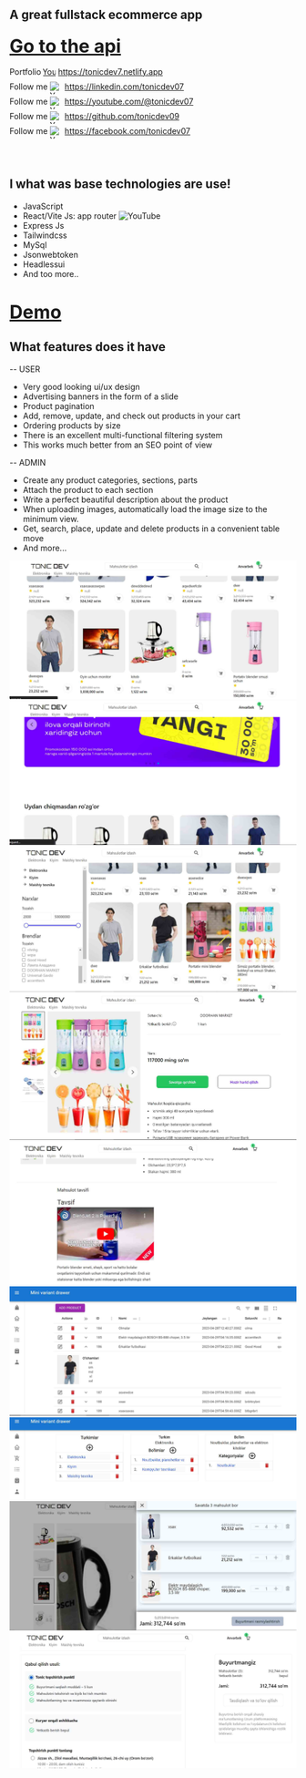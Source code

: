 ## A great fullstack ecommerce app

<h3><a href="https://github.com/tonicdev09/ecommerce-api" style="font-size: 32px">Go to the api</a></h3>

<div>    <div
      style="display: flex; justify-items: center; gap: 4px; margin-bottom: 4px"
    >
      Portfolio
      <a
        style="display: flex; justify-items: center; gap: 4px"
        target="_blank"
        href="https://tonicdev7.netlify.app"
      >
        <img
          src="https://cdn-icons-png.flaticon.com/128/3308/3308395.png"
          alt="YouTube"
          style="display: flex; justify-items: center; gap: 4px"
          width="22"
          height="22"
        />
        https://tonicdev7.netlify.app</a
      >
    </div>
    <div
      style="display: flex; justify-items: center; gap: 4px; margin-bottom: 4px"
    >
      Follow me
      <a
        target="_blank"
        style="display: flex; justify-items: center; gap: 4px"
        href="https://linkedin.com/tonicdev07"
      >
        <img
          src="https://cdn-icons-png.flaticon.com/128/3536/3536505.png"
          alt="YouTube"
          width="22"
          height="22"
        />
        https://linkedin.com/tonicdev07</a
      >
    </div>
    <div
      style="display: flex; justify-items: center; gap: 4px; margin-bottom: 4px"
    >
      Follow me
      <a
        target="_blank"
        style="display: flex; justify-items: center; gap: 4px"
        href="https://youtube.com/@tonicdev07"
      >
        <img
          src="https://cdn-icons-png.flaticon.com/128/3670/3670147.png"
          alt="YouTube"
          width="22"
          height="22"
        />
        https://youtube.com/@tonicdev07</a
      >
    </div>
    <div
      style="display: flex; justify-items: center; gap: 4px; margin-bottom: 4px"
    >
      Follow me
      <a
        target="_blank"
        style="display: flex; justify-items: center; gap: 4px"
        href="https://github.com/tonicdev09"
      >
        <img
          src="https://cdn-icons-png.flaticon.com/128/2111/2111432.png"
          alt="YouTube"
          width="22"
          height="22"
        />
        https://github.com/tonicdev09</a
      >
    </div>
    <div
      style="display: flex; justify-items: center; gap: 4px; margin-bottom: 4px"
    >
      Follow me
      <a
        target="_blank"
        style="display: flex; justify-items: center; gap: 4px"
        href="https://facebook.com/tonicdev07"
      >
        <img
          src="https://cdn-icons-png.flaticon.com/128/733/733547.png"
          alt="YouTube"
          width="22"
          height="22"
        />
        https://facebook.com/tonicdev07</a
      >
    </div></div><br> <br>


## I what was base technologies are use!

- JavaScript
- React/Vite Js: app router <img
          src="https://t3.ftcdn.net/jpg/02/35/26/30/240_F_235263034_miJw2igmixo7ymCqhHZ7c8wp9kaujzfM.jpg"
          alt="YouTube"
          width="22"
          height="22"
        />
- Express Js
- Tailwindcss
- MySql
- Jsonwebtoken
- Headlessui
- And too more..

<h1><a href="https://shop-2fgr.onrender.com" style="font-size: 32px">Demo</a></h1>

## What features does it have

-- USER

- Very good looking ui/ux design
- Advertising banners in the form of a slide
- Product pagination
- Add, remove, update, and check out products in your cart
- Ordering products by size
- There is an excellent multi-functional filtering system
- This works much better from an SEO point of view

-- ADMIN
- Create any product categories, sections, parts
- Attach the product to each section
- Write a perfect beautiful description about the product
- When uploading images, automatically load the image size to the minimum view.
- Get, search, place, update and delete products in a convenient table move
- And more...


<div>
<img src='./demo/Screenshot_4.jpg'>
<img src='./demo/Screenshot_5.jpg'>
<img src='./demo/Screenshot_6.jpg'>
<img src='./demo/Screenshot_7.jpg'>
<img src='./demo/Screenshot_8.jpg'>
<img src='./demo/Screenshot_9.jpg'>
<img src='./demo/Screenshot_12.jpg'>
<img src='./demo/Screenshot_10.jpg'>
<img src='./demo/Screenshot_11.jpg'>
</div>

